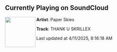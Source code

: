 ## Currently Playing on SoundCloud

[<img align="left" width="100" src="https://i1.sndcdn.com/artworks-fmNY3MSsHVYuFDFn-eFC3eg-t500x500.png">](https://soundcloud.com/user_paperskies/thankuskrill)

**Artist**: Paper Skies 

**Track**: THANK U SKRILLEX

Last updated at 4/11/2025, 8:16:18 AM

